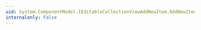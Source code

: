 ```yaml
---
uid: System.ComponentModel.IEditableCollectionViewAddNewItem.AddNewItem(System.Object)
internalonly: False
---
```


